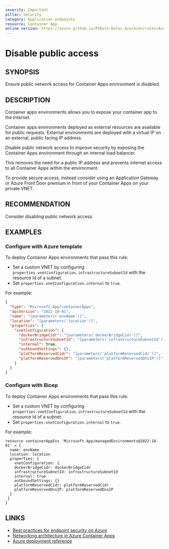 ```yaml
---
severity: Important
pillar: Security
category: Application endpoints
resource: Container App
online version: https://azure.github.io/PSRule.Rules.Azure/en/rules/Azure.ContainerApp.PublicAccess/
---
```


# Disable public access

## SYNOPSIS

Ensure public network access for Container Apps environment is disabled.

## DESCRIPTION

Container apps environments allows you to expose your container app to the Internet.

Container apps environments deployed as external resources are available for public requests. External environments are deployed with a virtual IP on an external, public facing IP address.

Disable public network access to improve security by exposing the Container Apps environment through an internal load balancer.

This removes the need for a public IP address and prevents internet access to all Container Apps within the environment.

To provide secure access, instead consider using an Application Gateway or Azure Front Door premium in front of your Container Apps on your private VNET.

## RECOMMENDATION

Consider disabling public network access.

## EXAMPLES

### Configure with Azure template

To deploy Container Apps environments that pass this rule:

- Set a custom VNET by configuring `properties.vnetConfiguration.infrastructureSubnetId` with the resource Id of a subnet.
- Set `properties.vnetConfiguration.internal` to `true`.

For example:

```json
{
  "type": "Microsoft.App/containerApps",
  "apiVersion": "2022-10-01",
  "name": "[parameters('envName')]",
  "location": "[parameters('location')]",
  "properties": {
    "vnetConfiguration": {
      "dockerBridgeCidr": "[parameters('dockerBridgeCidr')]",
      "infrastructureSubnetId": "[parameters('infrastructureSubnetId')]",
      "internal": true,
      "outboundSettings": {},
      "platformReservedCidr": "[parameters('platformReservedCidr')]",
      "platformReservedDnsIP": "[parameters('platformReservedDnsIP')]",
    }
  }
}
```

### Configure with Bicep

To deploy Container Apps environments that pass this rule:

- Set a custom VNET by configuring `properties.vnetConfiguration.infrastructureSubnetId` with the resource Id of a subnet.
- Set `properties.vnetConfiguration.internal` to `true`.

For example:

```bicep
resource containerAppEnv 'Microsoft.App/managedEnvironments@2022-10-01' = {
  name: envName
  location: location
  properties: {
    vnetConfiguration: {
    dockerBridgeCidr: dockerBridgeCidr
    infrastructureSubnetId: infrastructureSubnetId
    internal: true
    outboundSettings: {}
    platformReservedCidr: platformReservedCidr
    platformReservedDnsIP: platformReservedDnsIP
  }
 }
}
```

## LINKS

- [Best practices for endpoint security on Azure](https://learn.microsoft.com/azure/architecture/framework/security/design-network-endpoints)
- [Networking architecture in Azure Container Apps](https://learn.microsoft.com/azure/container-apps/networking)
- [Azure deployment reference](https://learn.microsoft.com/azure/templates/microsoft.app/managedenvironments#vnetconfiguration)
